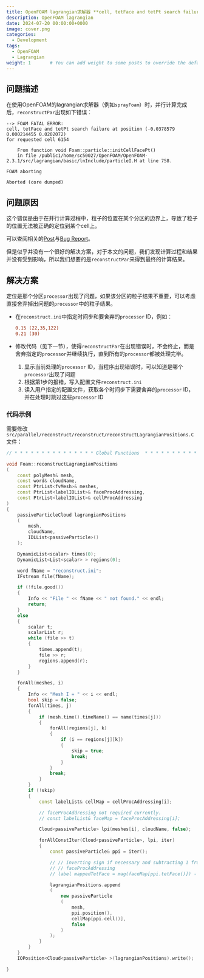 ```yaml
---
title: OpenFOAM lagrangian求解器 **cell, tetFace and tetPt search failure** 错误
description: OpenFOAM lagrangian
date: 2024-07-20 00:00:00+0000
image: cover.png
categories:
  - Development
tags:
  - OpenFOAM
  - Lagrangian
weight: 1       # You can add weight to some posts to override the default sorting (date descending)
---
```


## 问题描述
在使用OpenFOAM的lagrangian求解器（例如`sprayFoam`）时，并行计算完成后，`reconstructPar`出现如下错误：
```log
--> FOAM FATAL ERROR: 
cell, tetFace and tetPt search failure at position (-0.0378579 0.000214455 0.0202072)
for requested cell 6154

    From function void Foam::particle::initCellFacePt()
    in file /public1/home/sc50027/OpenFOAM/OpenFOAM-2.3.1/src/lagrangian/basic/lnInclude/particleI.H at line 758.

FOAM aborting

Aborted (core dumped)
```
## 问题原因
这个错误是由于在并行计算过程中，粒子的位置在某个分区的边界上，导致了粒子的位置无法被正确的定位到某个cell上。

可以查阅相关的[Post](https://www.cfd-online.com/Forums/openfoam-bugs/235178-cell-tetface-tetpt-search-failure-position.html)与[Bug Report](https://bugs.openfoam.org/view.php?id=1341)。

但是似乎并没有一个很好的解决方案，对于本文的问题，我们发现计算过程和结果并没有受到影响，所以我们想要的是`reconstructPar`来得到最终的计算结果。


## 解决方案
定位是那个分区`processor`出现了问题，如果该分区的粒子结果不重要，可以考虑直接舍弃掉出问题的`processor`中的粒子结果。

- 在`reconstruct.ini`中指定时间步和要舍弃的`processor` ID，例如：
  ```ini
  0.15 (22,35,122)
  0.21 (30)
  ```
- 修改代码（见下一节），使得`reconstructPar`在出现错误时，不会终止，而是舍弃指定的`processor`并继续执行，直到所有的`processor`都被处理完毕。

  1. 显示当前处理的`processor` ID，当程序出现错误时，可以知道是哪个`processor`出现了问题
  2. 根据第1步的报错，写入配置文件`reconstruct.ini`
  3. 读入用户指定的配置文件，获取各个时间步下需要舍弃的`processor` ID，并在处理时跳过这些`processor` ID

### 代码示例
需要修改 `src/parallel/reconstruct/reconstruct/reconstructLagrangianPositions.C` 文件：
```cpp
// * * * * * * * * * * * * * * * Global Functions  * * * * * * * * * * * * * //

void Foam::reconstructLagrangianPositions
(
    const polyMesh& mesh,
    const word& cloudName, 
    const PtrList<fvMesh>& meshes,
    const PtrList<labelIOList>& faceProcAddressing,
    const PtrList<labelIOList>& cellProcAddressing
)
{
    passiveParticleCloud lagrangianPositions
    (
        mesh,
        cloudName,
        IDLList<passiveParticle>()
    );

    DynamicList<scalar> times(0);
    DynamicList<List<scalar> > regions(0);

    word fName = "reconstruct.ini";
    IFstream file(fName);

    if (!file.good())
    {
        Info << "File " << fName << " not found." << endl;
        return;
    }
    else
    {
        scalar t;
        scalarList r;
        while (file >> t)
        {
            times.append(t);
            file >> r;
            regions.append(r);
        }
    }

    forAll(meshes, i)
    {
        Info << "Mesh I = " << i << endl;
        bool skip = false;
        forAll(times, j)
        {
            if (mesh.time().timeName() == name(times[j]))
            {
                forAll(regions[j], k)
                {
                    if (i == regions[j][k])
                    {
                        skip = true;
                        break;
                    }
                }
                break;
            }
        }
        if (!skip)
        {
            const labelList& cellMap = cellProcAddressing[i];

            // faceProcAddressing not required currently.
            // const labelList& faceMap = faceProcAddressing[i];

            Cloud<passiveParticle> lpi(meshes[i], cloudName, false);

            forAllConstIter(Cloud<passiveParticle>, lpi, iter)
            {
                const passiveParticle& ppi = iter();

                // // Inverting sign if necessary and subtracting 1 from
                // // faceProcAddressing
                // label mappedTetFace = mag(faceMap[ppi.tetFace()]) - 1;

                lagrangianPositions.append
                (
                    new passiveParticle
                    (
                        mesh,
                        ppi.position(),
                        cellMap[ppi.cell()],
                        false
                    )
                );
            }
        }
    }
    IOPosition<Cloud<passiveParticle> >(lagrangianPositions).write();

}
```
